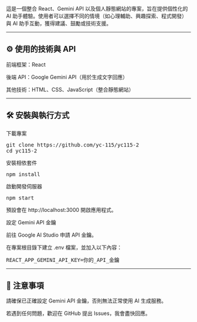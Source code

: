 這是一個整合 React、Gemini API 以及個人靜態網站的專案，旨在提供個性化的 AI 助手體驗。使用者可以選擇不同的情境（如心理輔助、興趣探索、程式開發）與 AI 助手互動，獲得建議、鼓勵或技術支援。

---

## ⚙️ 使用的技術與 API

前端框架：React

後端 API：Google Gemini API（用於生成文字回應）

其他技術：HTML、CSS、JavaScript（整合靜態網站）

---

## 🛠️ 安裝與執行方式

下載專案
<pre>git clone https://github.com/yc-115/yc115-2
cd yc115-2</pre>

安裝相依套件

<pre>npm install</pre>


啟動開發伺服器

<pre>npm start</pre>

預設會在 http://localhost:3000
 開啟應用程式。

設定 Gemini API 金鑰

前往 Google AI Studio
 申請 API 金鑰。

在專案根目錄下建立 .env 檔案，並加入以下內容：

<pre>REACT_APP_GEMINI_API_KEY=你的_API_金鑰</pre>

---

## 📝 注意事項

請確保已正確設定 Gemini API 金鑰，否則無法正常使用 AI 生成服務。

若遇到任何問題，歡迎在 GitHub 提出 Issues，我會盡快回應。

